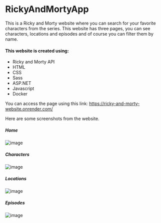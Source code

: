 # RickyAndMortyApp
This is a Ricky and Morty website where you can search for your favorite characters from the series.
This website has three pages, you can see characters, locations and episodes and of course you can filter them by name.

#### This website is created using:

- Ricky and Morty API
- HTML
- CSS
- Sass
- ASP.NET
- Javascript
- Docker

You can access the page using this link: https://ricky-and-morty-website.onrender.com/

Here are some screenshots from the website.

##### Home
![image](https://github.com/HaroldMart/RickyAndMortyApp/assets/93040571/a4500854-12e1-4439-9db7-e72a6ee06ae2)

##### Characters
![image](https://github.com/HaroldMart/RickyAndMortyApp/assets/93040571/74de3e7c-a858-4716-81b4-3c84feade17e)


##### Locations
![image](https://github.com/HaroldMart/RickyAndMortyApp/assets/93040571/de4311c3-bd78-4f5d-984b-8dbdd04b487e)


##### Episodes
![image](https://github.com/HaroldMart/RickyAndMortyApp/assets/93040571/b290f24a-4c4c-4e84-820f-b75e38976cf3)
